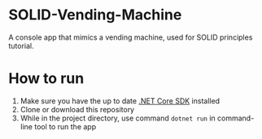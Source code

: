 # SOLID-Vending-Machine
A console app that mimics a vending machine, used for SOLID principles tutorial.

# How to run
1. Make sure you have the up to date [.NET Core SDK](https://dotnet.microsoft.com/en-us/download) installed
2. Clone or download this repository
3. While in the project directory, use command `dotnet run` in command-line tool to run the app
